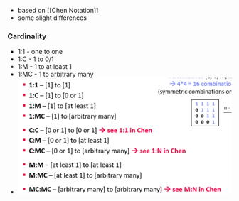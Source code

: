 + based on [[Chen Notation]]
+ some slight differences

### Cardinality
+ 1:1 - one to one
+ 1:C - 1 to 0/1
+ 1:M - 1 to at least 1
+ 1:MC - 1 to arbitrary many
+ ![](Pasted%20image%2020220315121057.png)